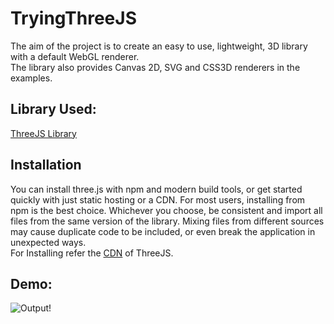 # TryingThreeJS
The aim of the project is to create an easy to use, lightweight, 3D library with a default WebGL renderer.<br> 
The library also provides Canvas 2D, SVG and CSS3D renderers in the examples.

## Library Used:
[ThreeJS Library](https://github.com/mrdoob/three.js)

## Installation
You can install three.js with npm and modern build tools, or get started quickly with just static hosting or a CDN.
For most users, installing from npm is the best choice. Whichever you choose, be consistent and import all files from the same version of the library.
Mixing files from different sources may cause duplicate code to be included, or even break the application in unexpected ways. <br>
For Installing refer the [CDN](https://threejs.org/docs/#manual/en/introduction/Installation) of ThreeJS.

## Demo:
![Output!](https://github.com/HeeteshSimon/HACTOBERFEST2020/blob/Heetesh-Contribution/Java%20script/ThreeJs-Demo/ezgif.com-video-to-gif.gif)
